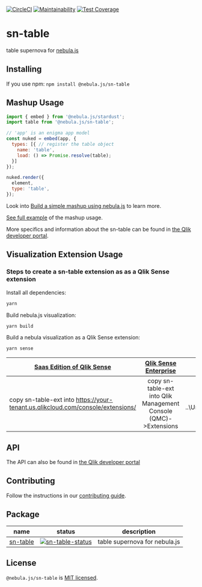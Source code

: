 [![CircleCI](https://circleci.com/gh/qlik-oss/sn-table.svg?style=shield)](https://circleci.com/gh/qlik-oss/sn-table)
[![Maintainability](https://api.codeclimate.com/v1/badges/cffe9ecd336c16de6dc2/maintainability)](https://codeclimate.com/github/qlik-oss/sn-table/maintainability)
[![Test Coverage](https://api.codeclimate.com/v1/badges/cffe9ecd336c16de6dc2/test_coverage)](https://codeclimate.com/github/qlik-oss/sn-table/test_coverage)

# sn-table

table supernova for [nebula.js](https://qlik.dev/libraries-and-tools/nebulajs)

## Installing

If you use npm: `npm install @nebula.js/sn-table`

## Mashup Usage

```js
import { embed } from '@nebula.js/stardust';
import table from '@nebula.js/sn-table';

// 'app' is an enigma app model
const nuked = embed(app, {
  types: [{ // register the table object
    name: 'table',
    load: () => Promise.resolve(table);
  }]
});

nuked.render({
  element,
  type: 'table',
});
```

Look into [Build a simple mashup using nebula.js](https://qlik.dev/tutorials/build-a-simple-mashup-using-nebulajs) to learn more.

[See full example](./mashup-example) of the mashup usage.

More specifics and information about the sn-table can be found in [the Qlik developer portal](https://qlik.dev/libraries-and-tools/visualizations/table).

## Visualization Extension Usage

### Steps to create a sn-table extension as as a Qlik Sense extension

Install all dependencies:

```sh
yarn
```

Build nebula.js visualization:

```sh
yarn build
```

Build a nebula visualization as a Qlik Sense extension:

```sh
yarn sense
```

| [Saas Edition of Qlik Sense](https://help.qlik.com/en-US/cloud-services/Subsystems/Hub/Content/Sense_Hub/Admin/mc-extensions.htm) | [Qlik Sense Enterprise](https://help.qlik.com/en-US/sense-developer/May2021/Subsystems/Extensions/Content/Sense_Extensions/Howtos/deploy-extensions.htm) | [Qlik Sense Desktop](https://help.qlik.com/en-US/sense-developer/May2021/Subsystems/Extensions/Content/Sense_Extensions/Howtos/deploy-extensions.htm) |
| --------------------------------------------------------------------------------------------------------------------------------- | :------------------------------------------------------------------------------------------------------------------------------------------------------: | ----------------------------------------------------------------------------------------------------------------------------------------------------: |
| copy sn-table-ext into https://your-tenant.us.qlikcloud.com/console/extensions/                                                   |                                             copy sn-table-ext into Qlik Management Console (QMC)->Extensions                                             |                                                                            copy sn-table-ext into ..\Users\<UserName>\Documents\Qlik\Sense\Extensions |

## API

The API can also be found in [the Qlik developer portal](https://qlik.dev/apis/javascript/nebula-table)

## Contributing

Follow the instructions in our [contributing guide](./.github/CONTRIBUTING.md).

## Package

| name       | status                             | description                   |
| ---------- | ---------------------------------- | ----------------------------- |
| [sn-table] | [![sn-table-status]][sn-table-npm] | table supernova for nebula.js |

## License

`@nebula.js/sn-table` is [MIT licensed](./LICENSE).

[sn-table]: https://github.com/qlik-oss/sn-table
[sn-table-status]: https://img.shields.io/npm/v/@nebula.js/sn-table.svg
[sn-table-npm]: https://www.npmjs.com/package/@nebula.js/sn-table
